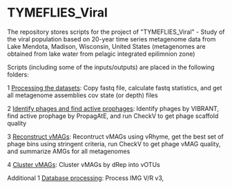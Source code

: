 # TYMEFLIES_Viral
The repository stores scripts for the project of "TYMEFLIES_Viral" - Study of the viral population based on 20-year time series metagenome data from Lake Mendota, Madison, Wisconsin, United States  (metagenomes are obtained from lake water from pelagic integrated epilimnion zone)

Scripts (including some of the inputs/outputs) are placed in the following folders:

1 [Processing the datasets](https://github.com/AnantharamanLab/TYMEFLIES_Viral/blob/main/Processing_the_datasets): Copy fastq file, calculate fastq statistics, and get all metagenome assemblies cov state (or depth) files

2  [Identify phages and find active prophages](https://github.com/AnantharamanLab/TYMEFLIES_Viral/tree/main/Identify_phages_and_find_active_prophages): Identify phages by VIBRANT, find active prophage by PropagAtE, and run CheckV to get phage scaffold quality

3 [Reconstruct vMAGs](https://github.com/AnantharamanLab/TYMEFLIES_Viral/tree/main/Reconstruct_vMAGs): Recontruct vMAGs using vRhyme, get the best set of phage bins using stringent criteria, run CheckV to get phage vMAG quality, and summarize AMGs for all metagenomes

4 [Cluster vMAGs](https://github.com/AnantharamanLab/TYMEFLIES_Viral/tree/main/Cluster_vMAGs): Cluster vMAGs by dRep into vOTUs





Additional 1 [Database processing](https://github.com/AnantharamanLab/TYMEFLIES_Viral/tree/main/Database_processing): Process IMG V/R v3, 